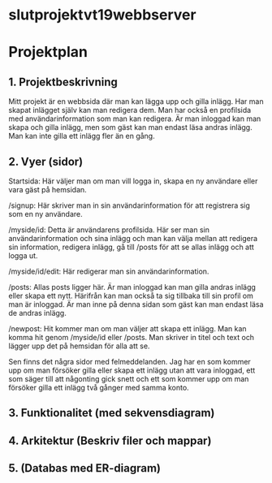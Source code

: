 # slutprojektvt19webbserver

# Projektplan

## 1. Projektbeskrivning
Mitt projekt är en webbsida där man kan lägga upp och gilla inlägg. Har man skapat inlägget själv kan man redigera dem. Man har också en profilsida med användarinformation som man kan redigera. Är man inloggad kan man skapa och gilla inlägg, men som gäst kan man endast läsa andras inlägg. Man kan inte gilla ett inlägg fler än en gång.

## 2. Vyer (sidor)
Startsida: Här väljer man om man vill logga in, skapa en ny användare eller vara gäst på hemsidan.

/signup: Här skriver man in sin användarinformation för att registrera sig som en ny användare.

/myside/id: Detta är användarens profilsida. Här ser man sin användarinformation och sina inlägg och man kan välja mellan att redigera sin information, redigera inlägg, gå till /posts för att se allas inlägg och att logga ut.

/myside/id/edit: Här redigerar man sin användarinformation.

/posts: Allas posts ligger här. Är man inloggad kan man gilla andras inlägg eller skapa ett nytt. Härifrån kan man också ta sig tillbaka till sin profil om man är inloggad. Är man inne på denna sidan som gäst kan man endast läsa de andras inlägg.

/newpost: Hit kommer man om man väljer att skapa ett inlägg. Man kan komma hit genom /myside/id eller /posts. Man skriver in titel och text och lägger upp det på hemsidan för alla att se.

Sen finns det några sidor med felmeddelanden. Jag har en som kommer upp om man försöker gilla eller skapa ett inlägg utan att vara inloggad, ett som säger till att någonting gick snett och ett som kommer upp om man försöker gilla ett inlägg två gånger med samma konto.

## 3. Funktionalitet (med sekvensdiagram)



## 4. Arkitektur (Beskriv filer och mappar)


## 5. (Databas med ER-diagram)
